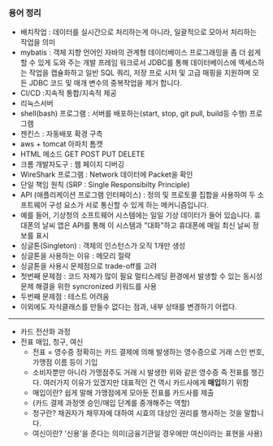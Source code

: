 ### 용어 정리
* 배치작업 : 데이터를 실시간으로 처리하는게 아니라, 일괄적으로 모아서 처리하는 작업을 의미
* mybatis : 객체 지향 언어인 자바의 관계형 데이터베이스 프로그래밍을 좀 더 쉽게 할 수 있게 도와 주는 개발 프레임 워크로서 JDBC를 통해 데이터베이스에 엑세스하는 작업을 캡슐화하고 일반 SQL 쿼리, 저장 프로 시저 및 고급 매핑을 지원하며 모든 JDBC 코드 및 매개 변수의 중복작업을 제거 합니다.
* CI/CD :지속적 통합/지속적 제공
* 리눅스서버
* shell(bash) 프로그램 : 서버를 배포하는(start, stop, git pull, build등 수행) 프로그램
* 젠킨스 : 자동배포 확경 구측
* aws + tomcat 아파치 톰캣
* HTML 메소드 GET POST PUT DELETE
* 크롬 개발자도구 : 웹 페이지 디버깅
* WireShark 프로그램 : Network 데이터에 Packet을 확인
* 단일 책임 원칙 (SRP : Single Responsibilty Principle)
* API (애플리케이션 프로그램 인터페이스) : 정의 및 프로토콜 집합을 사용하여 두 소프트웨어 구성 요소가 서로 통신할 수 있게 하는 메커니즘입니다.
 * 예를 들어, 기상청의 소프트웨어 시스템에는 일일 기상 데이터가 들어 있습니다. 휴대폰의 날씨 앱은 API를 통해 이 시스템과 "대화"하고 휴대폰에 매일 최신 날씨 정보를 표시
* 싱글톤(Singleton) : 객체의 인스턴스가 오직 1개만 생성
 * 싱글톤을 사용하는 이유 : 메모리 절략
 * 싱글톤을 사용시 문제점으로 trade-off를 고려
  * 첫번째 문제점 : 코드 자체가 많이 필요 멀티스레딩 환경에서 발생할 수 있는 동시성 문제 해결을 위한 syncronized 키워드를 사용
  * 두번째 문제점 : 테스트 어려움
  * 이외에도 자식클래스를 만들수 없다는 점과, 내부 상태를 변경하기 어렵다.
--------
* 카드 전산화 과정
* 전표 매입, 청구, 여신
  * 전표 = 영수증 정확히는 카드 결제에 의해 발생하는 영수증으로 거래 스인 번호, 가맹점 이름 등이 기입
  * 소비자뿐만 아니라 가맹점주도 거래 시 발생한 위와 같은 영수증 즉 전표를 챙긴다. 여러가지 이유가 있겠지만 대표적인 건 역시 카드사에게 **매입**하기 위함
  * 매입이란? 쉽게 말해 가맹점에게 모아둔 전표를 카드사를 제출
  * (카드 결제 과정엣 승인/매입 단계를 중개해주는 역할)
  * 청구란? 채권자가 채무자에 대하여 시효의 대상인 권리를 행사하는 것을 말합니다.
  * 여신이란? '신용'을 준다는 의미(금융기관일 경우에만 여신이라는 표현을 사용)
